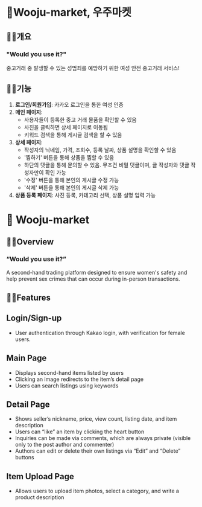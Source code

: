 # 🚀Wooju-market, 우주마켓 <br>

## ☝🏻개요
### "Would you use it?"
중고거래 중 발생할 수 있는 성범죄를 예방하기 위한 여성 안전 중고거래 서비스!<br>

## ✌🏻기능
1. **로그인/회원가입**: 카카오 로그인을 통한 여성 인증
2. **메인 페이지**:
   - 사용자들이 등록한 중고 거래 물품을 확인할 수 있음
   - 사진을 클릭하면 상세 페이지로 이동됨
   - 키워드 검색을 통해 게시글 검색을 할 수 있음
3. **상세 페이지**:
   - 작성자의 닉네임, 가격, 조회수, 등록 날짜, 상품 설명을 확인할 수 있음
   - '찜하기' 버튼을 통해 상품을 찜할 수 있음
   - 하단의 댓글을 통해 문의할 수 있음. 무조건 비밀 댓글이며, 글 작성자와 댓글 작성자만이 확인 가능
   - '수정' 버튼을 통해 본인의 게시글 수정 가능
   - '삭제' 버튼을 통해 본인의 게시글 삭제 가능
4. **상품 등록 페이지**: 사진 등록, 카테고리 선택, 상품 설명 입력 가능


# 🚀 Wooju-market

## ☝🏻Overview

### “Would you use it?”
A second-hand trading platform designed to ensure women's safety and help prevent sex crimes that can occur during in-person transactions.

## ✌🏻Features

## Login/Sign-up
- User authentication through Kakao login, with verification for female users.
## Main Page
 - Displays second-hand items listed by users
 - Clicking an image redirects to the item’s detail page
 - Users can search listings using keywords
## Detail Page
 - Shows seller’s nickname, price, view count, listing date, and item description
 - Users can “like” an item by clicking the heart button
 - Inquiries can be made via comments, which are always private (visible only to the post author and commenter)
 - Authors can edit or delete their own listings via “Edit” and “Delete” buttons
## Item Upload Page
 - Allows users to upload item photos, select a category, and write a product description
